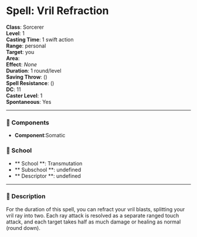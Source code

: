 
# Spell: Vril Refraction
**Class**: Sorcerer  
**Level**: 1  
**Casting Time**: 1 swift action  
**Range**: personal  
**Target**: you  
**Area**:   
**Effect**: _None_  
**Duration**: 1 round/level  
**Saving Throw**:  ()  
**Spell Resistance**:  ()  
**DC**: 11  
**Caster Level**: 1  
**Spontaneous**: Yes

---

### 🔮 Components
- **Component**:Somatic

### 🏫 School
- ** School **: Transmutation
- ** Subschool **: undefined
- ** Descriptor **: undefined
---

### 📜 Description
For the duration of this spell, you can refract your vril blasts, splitting your vril ray into two. Each ray attack is resolved as a separate ranged touch attack, and each target takes half as much damage or healing as normal (round down).
